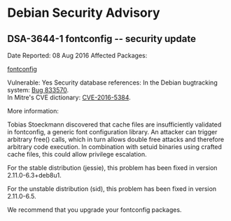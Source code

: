 
Debian Security Advisory
========================


DSA-3644-1 fontconfig -- security update
----------------------------------------



Date Reported:
08 Aug 2016
Affected Packages:

[fontconfig](https://packages.debian.org/src:fontconfig)

Vulnerable:
Yes
Security database references:
In the Debian bugtracking system: [Bug 833570](https://bugs.debian.org/cgi-bin/bugreport.cgi?bug=833570).  
In Mitre's CVE dictionary: [CVE-2016-5384](https://security-tracker.debian.org/tracker/CVE-2016-5384).  

More information:

Tobias Stoeckmann discovered that cache files are insufficiently
validated in fontconfig, a generic font configuration library. An
attacker can trigger arbitrary free() calls, which in turn allows double
free attacks and therefore arbitrary code execution. In combination with
setuid binaries using crafted cache files, this could allow privilege
escalation.


For the stable distribution (jessie), this problem has been fixed in
version 2.11.0-6.3+deb8u1.


For the unstable distribution (sid), this problem has been fixed in
version 2.11.0-6.5.


We recommend that you upgrade your fontconfig packages.





